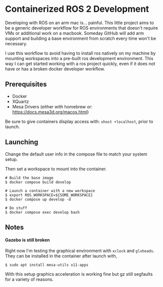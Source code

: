 # Containerized ROS 2 Development

Developing with ROS on an arm mac is... painful.
This little project aims to be a generic developer workflow for ROS environments that doesn't require VMs or additional work on a macbook.
Someday GitHub will add arm support and building a base environment from scratch every time won't be necessary.

I use this workflow to avoid having to install ros natively on my machine by mounting workspaces into a pre-built ros
development environment.
This way I can get started working with a ros project quickly, even if it does not have or has a broken docker developer workflow.

## Prerequisites

- Docker
- XQuartz
- Mesa Drivers (either with homebrew or: https://docs.mesa3d.org/macos.html)

Be sure to give containers display access with: `xhost +localhost`, prior to launch.

## Launching

Change the default user info in the compose file to match your system setup.

Then set a workspace to mount into the container.

```
# Build the base image
$ docker compose build develop

# Launch a container with a new workspace
$ export ROS_WORKSPACE=${SOME_WORKSPACE}
$ docker compose up develop -d

# Do stuff
$ docker compose exec develop bash
```

## Notes

#### Gazebo is still broken

Right now I'm testing the graphical environment with `xclock` and `glxheads`.
They can be installed in the container after launch with,

```
$ sudo apt install mesa-utils x11-apps
```

With this setup graphics acceleration is working fine but gz still segfaults for a variety of reasons.
